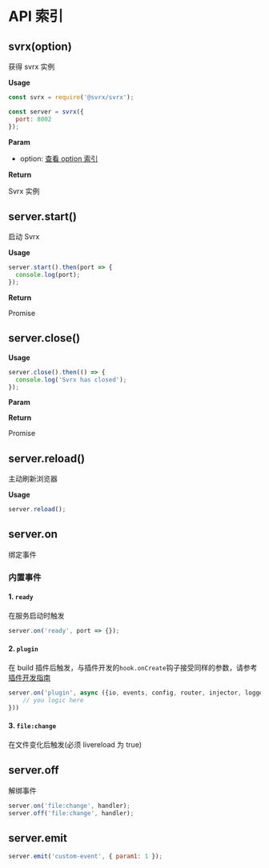 # API 索引

## svrx(option)

获得 svrx 实例

**Usage**

```js
const svrx = require('@svrx/svrx');

const server = svrx({
  port: 8002
});
```

**Param**

- option: [查看 option 索引](./option.md)

**Return**

Svrx 实例

## server.start()

启动 Svrx

**Usage**

```js
server.start().then(port => {
  console.log(port);
});
```

**Return**

Promise

## server.close()

**Usage**

```js
server.close().then(() => {
  console.log('Svrx has closed');
});
```

**Param**

**Return**

Promise

## server.reload()

主动刷新浏览器

**Usage**

```js
server.reload();
```

## server.on

绑定事件

### 内置事件

#### 1. `ready`

在服务启动时触发

```js
server.on('ready', port => {});
```

#### 2. `plugin`

在 build 插件后触发，与插件开发的`hook.onCreate`钩子接受同样的参数，请参考[插件开发指南](../contribute/plugin.md)

```js
server.on('plugin', async ({io, events, config, router, injector, logger, middleware }=>{
    // you logic here
}))
```

#### 3. `file:change`

在文件变化后触发(必须 livereload 为 true)

## server.off

解绑事件

```js
server.on('file:change', handler);
server.off('file:change', handler);
```

## server.emit

```js
server.emit('custom-event', { param1: 1 });
```
